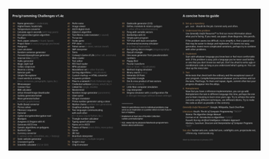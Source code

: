 ![alt text](https://github.com/proman3419/Programming-Challenges-v1.4/blob/master/Programming%20Challenges%20v1.4.jpg)
